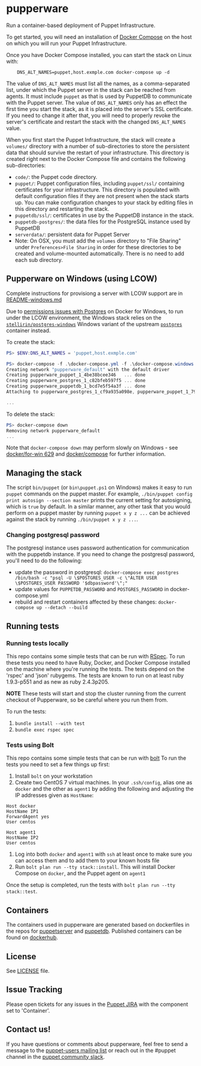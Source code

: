 
# pupperware

Run a container-based deployment of Puppet Infrastructure.

To get started, you will need an installation of
[Docker Compose](https://docs.docker.com/compose/install/) on the host on
which you will run your Puppet Infrastructure.

Once you have Docker Compose installed, you can start the stack on Linux with:
```
    DNS_ALT_NAMES=puppet,host.exmple.com docker-compose up -d
```

The value of `DNS_ALT_NAMES` must list all the names, as a comma-separated
list, under which the Puppet server in the stack can be reached from
agents. It must include `puppet` as that is used by PuppetDB to communicate
with the Puppet server. The value of `DNS_ALT_NAMES` only has an effect the
first time you start the stack, as it is placed into the server's SSL
certificate. If you need to change it after that, you will need to properly
revoke the server's certificate and restart the stack with the changed
`DNS_ALT_NAMES` value.

When you first start the Puppet Infrastructure, the stack will create a
`volumes/` directory with a number of sub-directories to store the
persistent data that should survive the restart of your infrastructure. This
directory is created right next to the Docker Compose file and contains the
following sub-directories:

* `code/`: the Puppet code directory.
* `puppet/`: Puppet configuration files, including `puppet/ssl/` containing
certificates for your infrastructure. This directory is populated with
default configuration files if they are not present when the stack starts
up. You can make configuration changes to your stack by editing files in
this directory and restarting the stack.
* `puppetdb/ssl/`: certificates in use by the PuppetDB instance in the
  stack.
* `puppetdb-postgres/`: the data files for the PostgreSQL instance used by
PuppetDB
* `serverdata/`: persistent data for Puppet Server
* Note: On OSX, you must add the `volumes` directory to "File Sharing" under
  `Preferences>File Sharing` in order for these directories to be created
  and volume-mounted automatically. There is no need to add each sub directory.

## Pupperware on Windows (using LCOW)

Complete instructions for provisiong a server with LCOW support are in [README-windows.md](./README-windows.md)

Due to [permissions issues with Postgres](https://forums.docker.com/t/trying-to-get-postgres-to-work-on-persistent-windows-mount-two-issues/12456/4) on Docker for Windows, to run under the LCOW environment, the Windows stack relies on the [`stellirin/postgres-windows`](https://hub.docker.com/r/stellirin/postgres-windows/) Windows variant of the upstream [`postgres`](https://hub.docker.com/_/postgres/) container instead.

To create the stack:

``` powershell
PS> $ENV:DNS_ALT_NAMES = 'puppet,host.exmple.com'

PS> docker-compose -f .\docker-compose.yml -f .\docker-compose.windows.yml up
Creating network "pupperware_default" with the default driver
Creating pupperware_puppet_1_4be38bcee346   ... done
Creating pupperware_postgres_1_c82bfeb597f5 ... done
Creating pupperware_puppetdb_1_bcd7e5f54a3f ... done
Attaching to pupperware_postgres_1_cf9a935a098e, pupperware_puppet_1_79b6ff064b91, pupperware_puppetdb_1_70edf5d8cd1e

...
```

To delete the stack:

``` powershell
PS> docker-compose down
Removing network pupperware_default
...
```

Note that `docker-compose down` may perform slowly on Windows - see [docker/for-win 629](https://github.com/docker/for-win/issues/629) and [docker/compose](https://github.com/docker/compose/issues/3419) for further information.

## Managing the stack

The script `bin/puppet` (or `bin\puppet.ps1` on Windows) makes it easy to run `puppet` commands on the
puppet master. For example, `./bin/puppet config print autosign --section
master` prints the current setting for autosigning, which is `true` by
default. In a similar manner, any other task that you would perform on a
puppet master by running `puppet x y z ...` can be achieved against the
stack by running `./bin/puppet x y z ...`.

### Changing postgresql password

The postgresql instance uses password authentication for communication with the
puppetdb instance. If you need to change the postgresql password, you'll need to
do the following:
* update the password in postgresql: `docker-compose exec postgres /bin/bash -c "psql -U \$POSTGRES_USER -c \"ALTER USER \$POSTGRES_USER PASSWORD '$dbpassword'\";"`
* update values for `PUPPETDB_PASSWORD` and `POSTGRES_PASSWORD` in docker-compose.yml
* rebuild and restart containers affected by these changes: `docker-compose up --detach --build`

## Running tests

### Running tests locally
This repo contains some simple tests that can be run with [RSpec](http://rspec.info).
To run these tests you need to have Ruby, Docker, and Docker Compose installed on the
machine where you're running the tests. The tests depend on the 'rspec' and 'json'
rubygems. The tests are known to run on at least ruby 1.9.3-p551 and as new as
ruby 2.4.3p205.

**NOTE** These tests will start and stop the cluster
running from the current checkout of Pupperware, so be careful where you run them
from.

To run the tests:
1. `bundle install --with test`
2. `bundle exec rspec spec`

### Tests using Bolt
This repo contains some simple tests that can be run with
[bolt](https://puppet.com/docs/bolt/0.x/bolt.html) To run the tests you
need to set a few things up first:

1. Install `bolt` on your workstation
1. Create two CentOS 7 virtual machines. In your `.ssh/config`, alias one
as `docker` and the other as `agent1` by adding the following and adjusting
the IP addresses given as `HostName`:
```
Host docker
HostName IP1
ForwardAgent yes
User centos

Host agent1
HostName IP2
User centos
```
1. Log into both `docker` and `agent1` with `ssh` at least once to make
sure you can access them and to add them to your known hosts file
1. Run `bolt plan run --tty stack::install`. This will install Docker
Compose on `docker`, and the Puppet agent on `agent1`

Once the setup is completed, run the tests with `bolt plan run --tty
stack::test`.

## Containers

The containers used in pupperware are generated based on dockerfiles in the
repos for [puppetserver](https://github.com/puppetlabs/puppetserver/tree/master/docker)
and [puppetdb](https://github.com/puppetlabs/puppetdb/tree/master/docker).
Published containers can be found on [dockerhub](https://hub.docker.com/u/puppet).

## License

See [LICENSE](LICENSE) file.

## Issue Tracking

Please open tickets for any issues in the [Puppet JIRA](https://tickets.puppetlabs.com/browse/CPR)
with the component set to 'Container'.

## Contact us!

If you have questions or comments about pupperware, feel free to send a message
to the [puppet-users mailing list](https://groups.google.com/forum/#!forum/puppet-users)
or reach out in the #puppet channel in the [puppet community slack](https://slack.puppet.com/).
